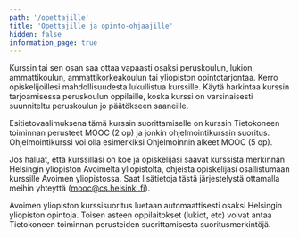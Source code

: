 ```yaml
---
path: '/opettajille'
title: 'Opettajille ja opinto-ohjaajille'
hidden: false
information_page: true
---
```


Kurssin tai sen osan saa ottaa vapaasti osaksi peruskoulun, lukion, ammattikoulun, ammattikorkeakoulun tai yliopiston opintotarjontaa. Kerro opiskelijoillesi mahdollisuudesta lukullistua kurssille. Käytä harkintaa kurssin tarjoamisessa peruskoulun oppilaille, koska kurssi on varsinaisesti suunniteltu peruskoulun jo päätökseen saaneille. 

Esitietovaalimuksena tämä kurssin suorittamiselle on kurssin Tietokoneen toiminnan perusteet MOOC (2 op) ja jonkin ohjelmointikurssin suoritus. Ohjelmointikurssi voi olla esimerkiksi Ohjelmoinnin alkeet MOOC (5 op).

Jos haluat, että kurssillasi on koe ja opiskelijasi saavat kurssista merkinnän Helsingin yliopiston Avoimelta yliopistolta, ohjeista opiskelijasi osallistumaan kurssille Avoimen yliopistossa. Saat lisätietoja tästä järjestelystä ottamalla meihin yhteyttä (mooc@cs.helsinki.fi).

Avoimen yliopiston kurssisuoritus luetaan automaattisesti osaksi Helsingin yliopiston opintoja. Toisen asteen oppilaitokset (lukiot, etc) voivat antaa Tietokoneen toiminnan perusteiden suorittamisesta suoritusmerkintöjä.

